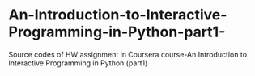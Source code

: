 # An-Introduction-to-Interactive-Programming-in-Python-part1-
Source codes of HW assignment in Coursera course-An Introduction to Interactive Programming in Python (part1)
